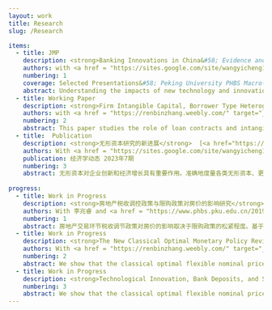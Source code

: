 ```yaml
---
layout: work
title: Research
slug: /Research

items:
  - title: JMP
    description: <strong>Banking Innovations in China&#58; Evidence and Welfare Implications</strong> [<a href="https://github.com/zhouweimin-econ/homepage/blob/master/assets/wp%20samples.pdf" target="_blank">pdf</a>]  
    authors: with <a href = "https://sites.google.com/site/wangyicheng1192/" target="_blank">Yicheng Wang</a> and <a href = "https://xuzhiwei09.wixsite.com/econ/research" target="_blank">Zhiwei Xu</a> 
    numbering: 1
    coverage: Selected Presentations&#58; Peking University PHBS Macro-Finance Reading Group; 7th Peking-NUS Annual conference; Sargent Institute of Quantitative Economics and Finance Workshop; 6th China and Development Annual Conference (Shanghai Jiao Tong U) 2023; CICM 2023; CFRC 2023
    abstract: Understanding the impacts of new technology and innovations on the banking sector is important and of growing interest. However, there is limited research on the detailed channels of the impacts, and consequently, the evaluations for the aggregate welfare implications. We contribute both empirically and quantitatively. We use bank panel dataset and construct a new measure of overall banking innovations to document that banking innovations can reduce marginal net costs, which improve efficiency and may unintended increase bank risk-taking. We show the finding is quite robust under a battery of checks. In a new structural, quantitative model, banks with heterogeneous capital choose investment in innovation and also risky lending, face regulations on the capital requirement and have limited liability. When aggregate new technology improves, it can reduce financial intermediation costs and social deadweight loss; however, it will also change the bank's risk consideration and increases moral hazard when the cost is largely reduced. We also find several other new implications for R\&D investment credit policy and Capital Requirement policy.
  - title: Working Paper
    description: <strong>Firm Intangible Capital, Borrower Type Heterogeneity, and Monetary Policy</strong> [Coming soon]
    authors: with <a href = "https://renbinzhang.weebly.com/" target="_blank">Renbin Zhang</a>
    numbering: 2  
    abstract: This paper studies the role of loan contracts and intangible capital on the transmission of monetary policy to firm-level investment. Using US non-financial firm-level data, we find that, for firms subject to loan covenants, the investment of firms with relatively more intangible assets responds more to monetary shocks. By classifying firms contract types, we further document that this pattern is driven by cash flow-based borrowers. We rationalize the empirical results using a tractable general equilibrium New Keynesian model. The choice of loan contracts depends on firms' investment decision, firms optimally allocate tangible and intangible investment based on idiosyncratic investment efficiency. Tangible assets can be pledged as collateral and the unpledgeable intangible assets improve profitability. For cash flow-based borrowers, an interest rate hike decrease the number of firms who invest more in intangibles, via the extensive margin, which amplifies the investment channel, therefore they respond more to the monetary policy conditional on higher intangible assets. We also conduct some policy analysis such as macro-prudential policy regulating firms' leverage under alternative contracts.
  - title:  Publication
    description: <strong>无形资本研究的新进展</strong>  [<a href="https://kns.cnki.net/kcms2/article/abstract?v=3uoqIhG8C44YLTlOAiTRKu87-SJxoEJu6LL9TJzd50n7EU_Z-wbXjVnTl-EciK_82pVq4ACueKl8_ZN2K3xnp4LkjadPV6BJ&uniplatform=NZKPT" target="_blank">pdf</a>]
    authors: With <a href = "https://sites.google.com/site/wangyicheng1192/" target="_blank">汪意成</a>
    publication: 经济学动态 2023年7期
    numbering: 3
    abstract: 无形资本对企业创新和经济增长具有重要作用。准确地度量各类无形资本、更好地解释无形资本对企业行为和宏观经济发展的影响，也成为经济学研究的前沿问题之一。本文系统梳理国外宏观金融领域涉及无形资本的相关文献和最新研究进展，重点介绍各类无形资本的相关定义及其度量方式，从微观企业和宏观经济两个视角对已有文献进行归纳总结和深入分析。在微观影响方面，现有研究主要从无形资本对企业投融资、生产率水平及市场资产定价等角度进行分析。在宏观视角方面，现有文献主要聚焦于无形资本对经济增长核算、短期经济波动、市场结构变化等方面的影响。本文最后对未来研究方向进行评述与展望，同时也为落实我国企业科技创新的主体地位提供了政策启示。
  
progress: 
  - title: Work in Progress
    description: <strong>房地产税收调控政策与限购政策对房价的影响研究</strong>  
    authors: With 李兆睿 and <a href = "https://www.phbs.pku.edu.cn/2019/fulltime_0920/136.html" target="_blank">王鹏飞</a>
    numbering: 1
    abstract: 房地产交易环节税收调节政策对房价的影响取决于限购政策的松紧程度。基于居民异质性预期的一般均衡模型，我们发现交易环节税收的不平等在买卖双方间产生了税收楔子，居民基于自身对未来房屋居住价值的异质性预期，选择成为买方、卖方或观望者。增加交易环节税收同时影响交易市场的买卖双方，产生了一般均衡效应，这使得买方的购房需求函数和卖方的住房供给函数同时左移，限购政策的松紧则影响了购房需求函数左移的程度。因此，当限购政策趋紧时，调高交易环节税收反而刺激房价上涨；当限购政策较松时，交易环节税收优惠则能发挥刺激房价的作用。
  - title: Work in Progress
    description: <strong>The New Classical Optimal Monetary Policy Revisited</strong> [Coming soon]
    authors: With <a href = "https://renbinzhang.weebly.com/" target="_blank">Renbin Zhang</a>
    numbering: 2
    abstract: We show that the classical optimal flexible nominal price (inflation) fails to complete the market.  The nominal price that is desired to implement the complete market social planner allocations turns out to negative for some states of the economy. Incomplete market imposes the one-period forward-looking implementability constraint for the Ramsey social planner, the primal approach indicates that the Friedman Rule does not hold anymore. We formulate the recursive contract approach by imposing a lower bound of money asset and find that government optimally accumulate the public debt and the tax rate featuring incomplete market emerge.
  - title: Work in Progress
    description: <strong>Technological Innovation, Bank Deposits, and Systemic Risk</strong>
    numbering: 3
    abstract: We show that the classical optimal flexible nominal price (inflation) fails to complete the market.  The nominal price that is desired to implement the complete market social planner allocations turns out to negative for some states of the economy. Incomplete market imposes the one-period forward-looking implementability constraint for the Ramsey social planner, the primal approach indicates that the Friedman Rule does not hold anymore. We formulate the recursive contract approach by imposing a lower bound of money asset and find that government optimally accumulate the public debt and the tax rate featuring incomplete market emerge.
---
```


<br />
<br />
